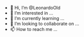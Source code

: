 - 👋 Hi, I’m @LeonardoOld
- 👀 I’m interested in ...
- 🌱 I’m currently learning ...
- 💞️ I’m looking to collaborate on ...
- 📫 How to reach me ...

<!---
LeonardoOld/LeonardoOld is a ✨ special ✨ repository because its `README.md` (this file) appears on your GitHub profile.
You can click the Preview link to take a look at your changes.
--->
